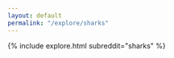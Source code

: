 ```yaml
---
layout: default
permalink: "/explore/sharks"
---
```


<link rel="stylesheet" type="text/css" href="/static/css/explore.css">
{% include explore.html subreddit="sharks" %}
